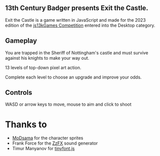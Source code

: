 ## 13th Century Badger presents Exit the Castle.

Exit the Castle is a game written in JavaScript and made for the 2023 edition of the [js13kGames Competition](http://js13kgames.com/) entered into the Desktop category.

## Gameplay

You are trapped in the Sheriff of Nottingham's castle and must survive against his knights to make your way out.

13 levels of top-down pixel art action.

Complete each level to choose an upgrade and improve your odds.

## Controls

WASD or arrow keys to move, mouse to aim and click to shoot

# Thanks to

* [MoDsama](https://itch.io/profile/modsama) for the character sprites
* Frank Force for the [ZzFX](https://github.com/KilledByAPixel/ZzFX) sound generator
* Timur Manyanov for [tinyfont.js](https://github.com/darkwebdev/tinyfont.js)
